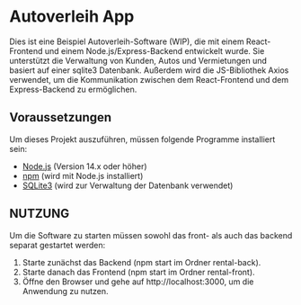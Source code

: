 # Autoverleih App

Dies ist eine Beispiel Autoverleih-Software (WIP), die mit einem React-Frontend und einem Node.js/Express-Backend entwickelt wurde. 
Sie unterstützt die Verwaltung von Kunden, Autos und Vermietungen und basiert auf einer sqlite3 Datenbank.
Außerdem wird die JS-Bibliothek Axios verwendet, um die Kommunikation zwischen dem React-Frontend und dem Express-Backend zu ermöglichen.

## Voraussetzungen

Um dieses Projekt auszuführen, müssen folgende Programme installiert sein:

- [Node.js](https://nodejs.org/) (Version 14.x oder höher)
- [npm](https://www.npmjs.com/) (wird mit Node.js installiert)
- [SQLite3](https://www.sqlite.org/) (wird zur Verwaltung der Datenbank verwendet)

## NUTZUNG

Um die Software zu starten müssen sowohl das front- als auch das backend separat gestartet werden:

1. Starte zunächst das Backend (npm start im Ordner rental-back).
2. Starte danach das Frontend (npm start im Ordner rental-front).
3. Öffne den Browser und gehe auf http://localhost:3000, um die Anwendung zu nutzen.
